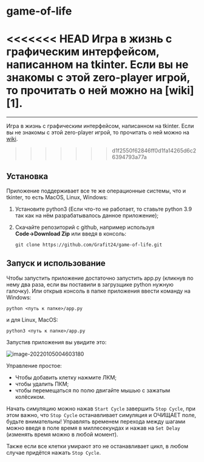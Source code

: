 # game-of-life

<<<<<<< HEAD
Игра в жизнь с графическим интерфейсом, написанном на tkinter. Если вы не знакомы с этой zero-player игрой, то прочитать о ней можно на [wiki][1].
=======
---

Игра в жизнь с графическим интерфейсом, написанном на tkinter. Если вы не знакомы с этой zero-player игрой, то прочитать о ней можно на [wiki](https://en.wikipedia.org/wiki/Conway%27s_Game_of_Life).
>>>>>>> d1f2550f62846ff0d1fa14265d6c26394793a77a

## Установка

Приложение поддерживает все те же операционные системы, что и tkinter, то есть MacOS, Linux, Windows:

1.  Установите python3 (Если что-то не работает, то ставьте python 3.9 так как на нём разрабатывалось данное приложение);

2. Скачайте репозиторий с github, например используя **Code→Download Zip** или введя в консоль:

   ```git clone https://github.com/Grafit24/game-of-life.git```

## Запуск и использование

Чтобы запустить приложение достаточно запустить app.py (кликнув по нему два раза, если вы поставили в загрузщике python нужную галочку). Или открыв консоль в папке приложения ввести команду на Windows:

```python <путь к папке>/app.py ```

и для Linux, MacOS:

```python3 <путь к папке>/app.py ```

Запустив приложения вы увидите это:

![image-20220105004603180](/images/img1.png)

Управление простое:

- Чтобы добавить клетку нажмите ЛКМ;
- чтобы удалить ПКМ;
- чтобы перемещаться по полю двигайте мышью с зажатым колёсиком.

Начать симуляцию можно нажав `Start Cycle` завершить `Stop Cycle`, при этом важно, что `Stop Cycle` останавливает симуляция и ОЧИЩАЕТ поле, будьте внимательны! Управлять временем перехода между шагами можно введя в поле время в миллесекундах и нажав на `Set Delay` (изменять время можно в любой момент). 

Также если все клетки умирают это не останавливает цикл, в любом случае придётся нажать `Stop Cycle`.
